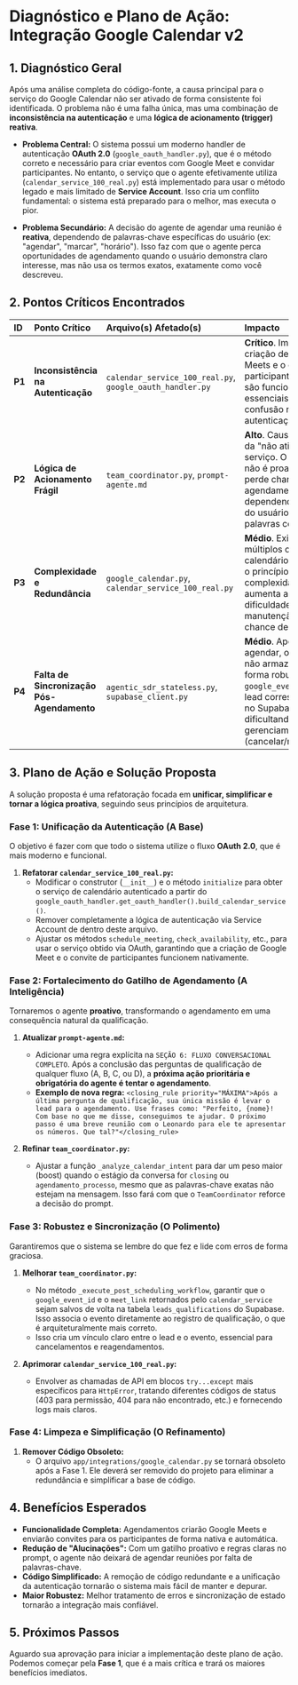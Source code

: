 # Diagnóstico e Plano de Ação: Integração Google Calendar v2

## 1. Diagnóstico Geral

Após uma análise completa do código-fonte, a causa principal para o serviço do Google Calendar não ser ativado de forma consistente foi identificada. O problema não é uma falha única, mas uma combinação de **inconsistência na autenticação** e uma **lógica de acionamento (trigger) reativa**.

- **Problema Central:** O sistema possui um moderno handler de autenticação **OAuth 2.0** (`google_oauth_handler.py`), que é o método correto e necessário para criar eventos com Google Meet e convidar participantes. No entanto, o serviço que o agente efetivamente utiliza (`calendar_service_100_real.py`) está implementado para usar o método legado e mais limitado de **Service Account**. Isso cria um conflito fundamental: o sistema está preparado para o melhor, mas executa o pior.

- **Problema Secundário:** A decisão do agente de agendar uma reunião é **reativa**, dependendo de palavras-chave específicas do usuário (ex: "agendar", "marcar", "horário"). Isso faz com que o agente perca oportunidades de agendamento quando o usuário demonstra claro interesse, mas não usa os termos exatos, exatamente como você descreveu.

## 2. Pontos Críticos Encontrados

| ID | Ponto Crítico | Arquivo(s) Afetado(s) | Impacto |
| :-- | :--- | :--- | :--- |
| **P1** | **Inconsistência na Autenticação** | `calendar_service_100_real.py`, `google_oauth_handler.py` | **Crítico**. Impede a criação de Google Meets e o convite de participantes, que são funcionalidades essenciais. Causa confusão no fluxo de autenticação. |
| **P2** | **Lógica de Acionamento Frágil** | `team_coordinator.py`, `prompt-agente.md` | **Alto**. Causa principal da "não ativação" do serviço. O agente não é proativo e perde chances de agendamento, dependendo da sorte do usuário usar as palavras certas. |
| **P3** | **Complexidade e Redundância** | `google_calendar.py`, `calendar_service_100_real.py` | **Médio**. Existem múltiplos clientes de calendário, violando o princípio de "zero complexidade". Isso aumenta a dificuldade de manutenção e a chance de bugs. |
| **P4** | **Falta de Sincronização Pós-Agendamento** | `agentic_sdr_stateless.py`, `supabase_client.py` | **Médio**. Após agendar, o sistema não armazena de forma robusta o `google_event_id` no lead correspondente no Supabase, dificultando o gerenciamento futuro (cancelar/reagendar). |

## 3. Plano de Ação e Solução Proposta

A solução proposta é uma refatoração focada em **unificar, simplificar e tornar a lógica proativa**, seguindo seus princípios de arquitetura.

### Fase 1: Unificação da Autenticação (A Base)

O objetivo é fazer com que todo o sistema utilize o fluxo **OAuth 2.0**, que é mais moderno e funcional.

1.  **Refatorar `calendar_service_100_real.py`:**
    *   Modificar o construtor (`__init__`) e o método `initialize` para obter o serviço de calendário autenticado a partir do `google_oauth_handler.get_oauth_handler().build_calendar_service()`.
    *   Remover completamente a lógica de autenticação via Service Account de dentro deste arquivo.
    *   Ajustar os métodos `schedule_meeting`, `check_availability`, etc., para usar o serviço obtido via OAuth, garantindo que a criação de Google Meet e o convite de participantes funcionem nativamente.

### Fase 2: Fortalecimento do Gatilho de Agendamento (A Inteligência)

Tornaremos o agente **proativo**, transformando o agendamento em uma consequência natural da qualificação.

1.  **Atualizar `prompt-agente.md`:**
    *   Adicionar uma regra explícita na `SEÇÃO 6: FLUXO CONVERSACIONAL COMPLETO`. Após a conclusão das perguntas de qualificação de qualquer fluxo (A, B, C, ou D), a **próxima ação prioritária e obrigatória do agente é tentar o agendamento**.
    *   **Exemplo de nova regra:** `<closing_rule priority="MÁXIMA">Após a última pergunta de qualificação, sua única missão é levar o lead para o agendamento. Use frases como: "Perfeito, {nome}! Com base no que me disse, conseguimos te ajudar. O próximo passo é uma breve reunião com o Leonardo para ele te apresentar os números. Que tal?"</closing_rule>`

2.  **Refinar `team_coordinator.py`:**
    *   Ajustar a função `_analyze_calendar_intent` para dar um peso maior (boost) quando o estágio da conversa for `closing` ou `agendamento_processo`, mesmo que as palavras-chave exatas não estejam na mensagem. Isso fará com que o `TeamCoordinator` reforce a decisão do prompt.

### Fase 3: Robustez e Sincronização (O Polimento)

Garantiremos que o sistema se lembre do que fez e lide com erros de forma graciosa.

1.  **Melhorar `team_coordinator.py`:**
    *   No método `_execute_post_scheduling_workflow`, garantir que o `google_event_id` e o `meet_link` retornados pelo `calendar_service` sejam salvos de volta na tabela `leads_qualifications` do Supabase. Isso associa o evento diretamente ao registro de qualificação, o que é arquiteturalmente mais correto.
    *   Isso cria um vínculo claro entre o lead e o evento, essencial para cancelamentos e reagendamentos.

2.  **Aprimorar `calendar_service_100_real.py`:**
    *   Envolver as chamadas de API em blocos `try...except` mais específicos para `HttpError`, tratando diferentes códigos de status (403 para permissão, 404 para não encontrado, etc.) e fornecendo logs mais claros.

### Fase 4: Limpeza e Simplificação (O Refinamento)

1.  **Remover Código Obsoleto:**
    *   O arquivo `app/integrations/google_calendar.py` se tornará obsoleto após a Fase 1. Ele deverá ser removido do projeto para eliminar a redundância e simplificar a base de código.

## 4. Benefícios Esperados

- **Funcionalidade Completa:** Agendamentos criarão Google Meets e enviarão convites para os participantes de forma nativa e automática.
- **Redução de "Alucinações":** Com um gatilho proativo e regras claras no prompt, o agente não deixará de agendar reuniões por falta de palavras-chave.
- **Código Simplificado:** A remoção de código redundante e a unificação da autenticação tornarão o sistema mais fácil de manter e depurar.
- **Maior Robustez:** Melhor tratamento de erros e sincronização de estado tornarão a integração mais confiável.

## 5. Próximos Passos

Aguardo sua aprovação para iniciar a implementação deste plano de ação. Podemos começar pela **Fase 1**, que é a mais crítica e trará os maiores benefícios imediatos.
